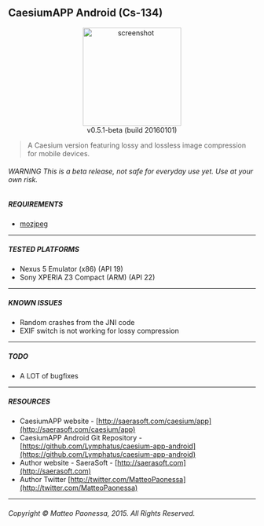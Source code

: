 ## CaesiumAPP Android (Cs-134)

<p align="center">
<img src="http://saerasoft.com/caesium/app/images/pic02.jpg" alt="screenshot" width="200px" />
<br />v0.5.1-beta (build 20160101)
</p>

> A Caesium version featuring lossy and lossless image compression for mobile devices.

###### WARNING This is a beta release, not safe for everyday use yet. Use at your own risk.

##### REQUIREMENTS
* [mozjpeg](https://github.com/mozilla/mozjpeg)

----------

##### TESTED PLATFORMS
* Nexus 5 Emulator (x86) (API 19)
* Sony XPERIA Z3 Compact (ARM) (API 22)

----------

##### KNOWN ISSUES
* Random crashes from the JNI code
* EXIF switch is not working for lossy compression

----------

##### TODO
* A LOT of bugfixes

----------

##### RESOURCES
* CaesiumAPP website - [http://saerasoft.com/caesium/app](http://saerasoft.com/caesium/app)
* CaesiumAPP Android Git Repository - [https://github.com/Lymphatus/caesium-app-android](https://github.com/Lymphatus/caesium-app-android)
* Author website - SaeraSoft - [http://saerasoft.com](http://saerasoft.com)
* Author Twitter [http://twitter.com/MatteoPaonessa](http://twitter.com/MatteoPaonessa)

----------

###### Copyright &copy; Matteo Paonessa, 2015. All Rights Reserved.
